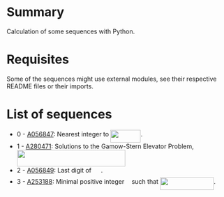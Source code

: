 # Summary
Calculation of some sequences with Python.

# Requisites
Some of the sequences might use external modules, see their respective README files or their imports.

# List of sequences
- 0 - [A056847](https://oeis.org/A056847): Nearest integer to <img src="/tex/788be51dd87ab49a5599f5f6c6f10bdf.svg?invert_in_darkmode&sanitize=true" align=middle width=69.04875614999999pt height=29.424786600000015pt/>.
- 1 - [A280471](https://oeis.org/A280471): Solutions to the Gamow-Stern Elevator Problem, <img src="/tex/23ef3572a57f58daa2783fb751fcd7d2.svg?invert_in_darkmode&sanitize=true" align=middle width=247.82063294999998pt height=37.80850590000001pt/>
- 2 - [A056849](https://oeis.org/A056849): Last digit of <img src="/tex/b4ad89f6e6010b58fee7a0ecfe8b9daf.svg?invert_in_darkmode&sanitize=true" align=middle width=17.99290019999999pt height=21.839370299999988pt/>.
- 3 - [A253188](https://oeis.org/A253188): Minimal positive integer <img src="/tex/63bb9849783d01d91403bc9a5fea12a2.svg?invert_in_darkmode&sanitize=true" align=middle width=9.075367949999992pt height=22.831056599999986pt/> such that <img src="/tex/9941942bee5490cb501b934200cf83ee.svg?invert_in_darkmode&sanitize=true" align=middle width=123.17175089999999pt height=29.190975000000005pt/>.
